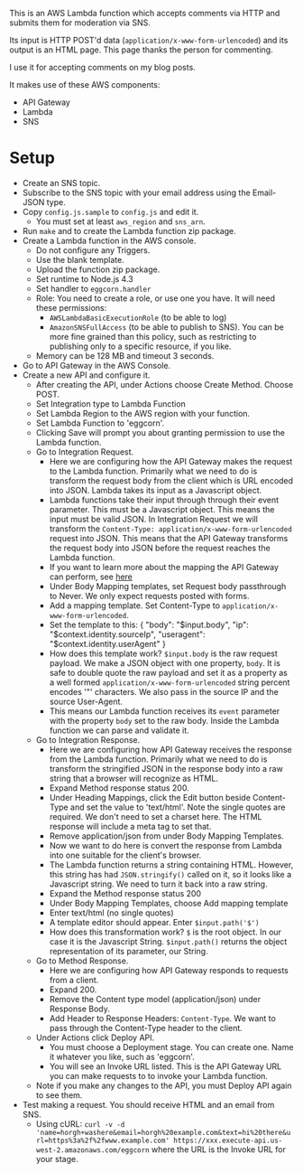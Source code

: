 This is an AWS Lambda function which accepts comments via HTTP and submits them
for moderation via SNS.

Its input is HTTP POST'd data (`application/x-www-form-urlencoded`) and its
output is an HTML page. This page thanks the person for commenting.

I use it for accepting comments on my blog posts.

It makes use of these AWS components:
  * API Gateway
  * Lambda
  * SNS


# Setup
  * Create an SNS topic.
  * Subscribe to the SNS topic with your email address using the Email-JSON
    type.
  * Copy `config.js.sample` to `config.js` and edit it.
    * You must set at least `aws_region` and `sns_arn`.
  * Run `make` and to create the Lambda function zip package.
  * Create a Lambda function in the AWS console.
    * Do not configure any Triggers.
    * Use the blank template.
    * Upload the function zip package.
    * Set runtime to Node.js 4.3
    * Set handler to `eggcorn.handler`
    * Role: You need to create a role, or use one you have. It will need these
      permissions:
      * `AWSLambdaBasicExecutionRole` (to be able to log)
      * `AmazonSNSFullAccess` (to be able to publish to SNS). You can be more
        fine grained than this policy, such as restricting to publishing only to
        a specific resource, if you like.
    * Memory can be 128 MB and timeout 3 seconds.
  * Go to API Gateway in the AWS Console.
  * Create a new API and configure it.
    * After creating the API, under Actions choose Create Method. Choose POST.
    * Set Integration type to Lambda Function
    * Set Lambda Region to the AWS region with your function.
    * Set Lambda Function to 'eggcorn'.
    * Clicking Save will prompt you about granting permission to use the Lambda
      function.
    * Go to Integration Request.
      * Here we are configuring how the API Gateway makes the request to the
        Lambda function. Primarily what we need to do is transform the request
        body from the client which is URL encoded into JSON. Lambda takes its
        input as a Javascript object.
      * Lambda functions take their input through through their event parameter.
        This must be a Javascript object. This means the input must be valid
        JSON. In Integration Request we will transform the
        `Content-Type: application/x-www-form-urlencoded` request into JSON.
        This means that the API Gateway transforms the request body into JSON
        before the request reaches the Lambda function.
      * If you want to learn more about the mapping the API Gateway can perform,
        see
        [here](http://docs.aws.amazon.com/apigateway/latest/developerguide/api-gateway-mapping-template-reference.html#input-variable-reference)
      * Under Body Mapping templates, set Request body passthrough to Never. We
        only expect requests posted with forms.
      * Add a mapping template. Set Content-Type to
        `application/x-www-form-urlencoded`.
      * Set the template to this:
            {
            "body": "$input.body",
            "ip": "$context.identity.sourceIp",
            "useragent": "$context.identity.userAgent"
            }
      * How does this template work? `$input.body` is the raw request payload.
        We make a JSON object with one property, `body`. It is safe to double
        quote the raw payload and set it as a property as a well formed
        `application/x-www-form-urlencoded` string percent encodes '"'
        characters. We also pass in the source IP and the source User-Agent.
      * This means our Lambda function receives its `event` parameter with the
        property `body` set to the raw body. Inside the Lambda function we can
        parse and validate it.
    * Go to Integration Response.
      * Here we are configuring how API Gateway receives the response from the
        Lambda function. Primarily what we need to do is transform the
        stringified JSON in the response body into a raw string that a browser
        will recognize as HTML.
      * Expand Method response status 200.
      * Under Heading Mappings, click the Edit button beside Content-Type and
        set the value to 'text/html'. Note the single quotes are required. We
        don't need to set a charset here. The HTML response will include a meta
        tag to set that.
      * Remove application/json from under Body Mapping Templates.
      * Now we want to do here is convert the response from Lambda into one
        suitable for the client's browser.
      * The Lambda function returns a string containing HTML. However, this
        string has had `JSON.stringify()` called on it, so it looks like a
        Javascript string. We need to turn it back into a raw string.
      * Expand the Method response status 200
      * Under Body Mapping Templates, choose Add mapping template
      * Enter text/html (no single quotes)
      * A template editor should appear. Enter `$input.path('$')`
      * How does this transformation work? `$` is the root object. In our case
        it is the Javascript String. `$input.path()` returns the object
        representation of its parameter, our String.
    * Go to Method Response.
      * Here we are configuring how API Gateway responds to requests from a
        client.
      * Expand 200.
      * Remove the Content type model (application/json) under Response Body.
      * Add Header to Response Headers: `Content-Type`. We want to pass through
        the Content-Type header to the client.
    * Under Actions click Deploy API.
      * You must choose a Deployment stage. You can create one. Name it whatever
        you like, such as 'eggcorn'.
      * You will see an Invoke URL listed. This is the API Gateway URL you can
        make requests to to invoke your Lambda function.
    * Note if you make any changes to the API, you must Deploy API again to see
      them.
  * Test making a request. You should receive HTML and an email from SNS.
    * Using cURL:
      `curl -v -d 'name=horgh+washere&email=horgh%20example.com&text=hi%20there&url=https%3a%2f%2fwww.example.com' https://xxx.execute-api.us-west-2.amazonaws.com/eggcorn`
      where the URL is the Invoke URL for your stage.
